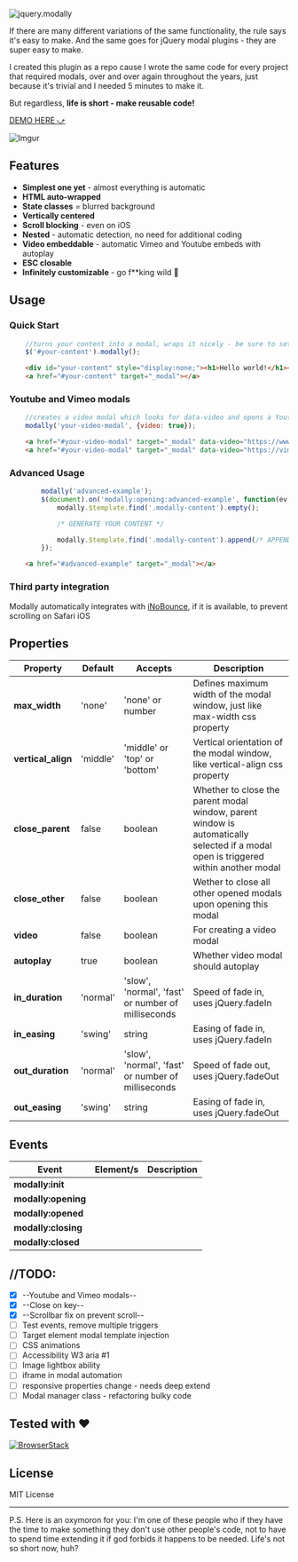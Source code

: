 ![jquery.modally](https://imgur.com/4OAlRoz.png)

If there are many different variations of the same functionality, the rule says it's easy to make. And the same goes for jQuery modal plugins - they are super easy to make.

I created this plugin as a repo cause I wrote the same code for every project that required modals, over and over again throughout the years, just because it's trivial and I needed 5 minutes to make it.

But regardless, **life is short - make reusable code!**

[DEMO HERE ⤻](http://stamat.github.io/jquery.modally/)

![Imgur](https://imgur.com/Zzg3FDx.png)

## Features
* **Simplest one yet** - almost everything is automatic
* **HTML auto-wrapped**
* **State classes** = blurred background
* **Vertically centered**
* **Scroll blocking** - even on iOS
* **Nested** - automatic detection, no need for additional coding
* **Video embeddable** - automatic Vimeo and Youtube embeds with autoplay
* **ESC closable**
* **Infinitely customizable** - go f**king wild 🎉

## Usage

### Quick Start
```javascript
	//turns your content into a modal, wraps it nicely - be sure to set it to display:none in CSS
	$('#your-content').modally();
```
```html
	<div id="your-content" style="display:none;"><h1>Hello world!</h1></div>
	<a href="#your-content" target="_modal"></a>
```

### Youtube and Vimeo modals

```javascript
	//creates a video modal which looks for data-video and opens a Youtube or Vimeo embed within your modal
	modally('your-video-modal', {video: true});
```
```html
	<a href="#your-video-modal" target="_modal" data-video="https://www.youtube.com/watch?v=u9QJo5fBADE"></a>
	<a href="#your-video-modal" target="_modal" data-video="https://vimeo.com/243244233"></a>
```

### Advanced Usage

```javascript
		modally('advanced-example');
		$(document).on('modally:opening:advanced-example', function(ev, e, modally) {
			modally.$template.find('.modally-content').empty();

			/* GENERATE YOUR CONTENT */

			modally.$template.find('.modally-content').append(/* APPEND YOUR CONTENT */);
		});
```
```html
	<a href="#advanced-example" target="_modal"></a>
```

### Third party integration
Modally automatically integrates with [iNoBounce](https://github.com/lazd/iNoBounce), if it is available, to prevent scrolling on Safari iOS



## Properties

Property | Default | Accepts | Description
-------- | ------- | ------- | -----------
**max_width** | 'none' | 'none' or number | Defines maximum width of the modal window, just like max-width css property
**vertical_align** | 'middle' | 'middle' or 'top' or 'bottom' | Vertical orientation of the modal window, like vertical-align css property
**close_parent** | false | boolean | Whether to close the parent modal window, parent window is automatically selected if a modal open is triggered within another modal
**close_other** | false | boolean | Wether to close all other opened modals upon opening this modal
**video** | false | boolean | For creating a video modal
**autoplay** | true | boolean | Whether video modal should autoplay
**in_duration** | 'normal' | 'slow', 'normal', 'fast' or number of milliseconds | Speed of fade in, uses jQuery.fadeIn
**in_easing** | 'swing' | string | Easing of fade in, uses jQuery.fadeIn
**out_duration** | 'normal' | 'slow', 'normal', 'fast' or number of milliseconds | Speed of fade out, uses jQuery.fadeOut
**out_easing** | 'swing' | string | Easing of fade in, uses jQuery.fadeOut

## Events

Event | Element/s | Description
----- | --------- | -----------
**modally:init** | |
**modally:opening** | |
**modally:opened** | |
**modally:closing** | |
**modally:closed** | |

## //TODO:

- [x] --Youtube and Vimeo modals--
- [x] --Close on <ESC> key--
- [x] --Scrollbar fix on prevent scroll--
- [ ] Test events, remove multiple triggers
- [ ] Target element modal template injection
- [ ] CSS animations
- [ ] Accessibility W3 aria #1
- [ ] Image lightbox ability
- [ ] iframe in modal automation
- [ ] responsive properties change - needs deep extend
- [ ] Modal manager class - refactoring bulky code

## Tested with :heart:

[![BrowserStack](https://imgur.com/wfYoxvC.png)](https://www.browserstack.com/)

## License
MIT License

-------

P.S. Here is an oxymoron for you: I'm one of these people who if they have the time to make something they don't use other people's code, not to have to spend time extending it if god forbids it happens to be needed. Life's not so short now, huh?
